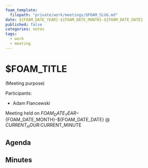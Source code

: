 ```yaml
---
foam_template:
  filepath: "private/work/meetings/$FOAM_SLUG.md"
date: ${FOAM_DATE_YEAR}-${FOAM_DATE_MONTH}-${FOAM_DATE_DATE}
published: false
categories: notes
tags:
  - work
  - meeting
---
```


$FOAM_TITLE
===================
(Meeting purpose)

Participants:
- Adam Flancewski

Meeting held on ${FOAM_DATE_YEAR}-${FOAM_DATE_MONTH}-${FOAM_DATE_DATE} @ $CURRENT_HOUR:$CURRENT_MINUTE


Agenda
------


Minutes
-------


